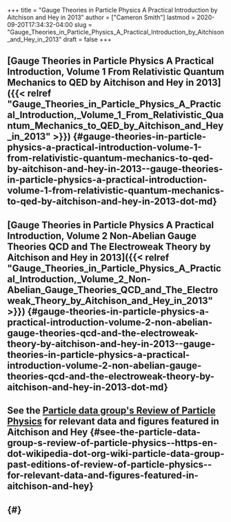 +++
title = "Gauge Theories in Particle Physics A Practical Introduction by Aitchison and Hey in 2013"
author = ["Cameron Smith"]
lastmod = 2020-09-20T17:34:32-04:00
slug = "Gauge_Theories_in_Particle_Physics_A_Practical_Introduction_by_Aitchison_and_Hey_in_2013"
draft = false
+++

## [Gauge Theories in Particle Physics A Practical Introduction, Volume 1 From Relativistic Quantum Mechanics to QED by Aitchison and Hey in 2013]({{< relref "Gauge_Theories_in_Particle_Physics_A_Practical_Introduction,_Volume_1_From_Relativistic_Quantum_Mechanics_to_QED_by_Aitchison_and_Hey_in_2013" >}}) {#gauge-theories-in-particle-physics-a-practical-introduction-volume-1-from-relativistic-quantum-mechanics-to-qed-by-aitchison-and-hey-in-2013--gauge-theories-in-particle-physics-a-practical-introduction-volume-1-from-relativistic-quantum-mechanics-to-qed-by-aitchison-and-hey-in-2013-dot-md}


## [Gauge Theories in Particle Physics A Practical Introduction, Volume 2 Non-Abelian Gauge Theories QCD and The Electroweak Theory by Aitchison and Hey in 2013]({{< relref "Gauge_Theories_in_Particle_Physics_A_Practical_Introduction,_Volume_2_Non-Abelian_Gauge_Theories_QCD_and_The_Electroweak_Theory_by_Aitchison_and_Hey_in_2013" >}}) {#gauge-theories-in-particle-physics-a-practical-introduction-volume-2-non-abelian-gauge-theories-qcd-and-the-electroweak-theory-by-aitchison-and-hey-in-2013--gauge-theories-in-particle-physics-a-practical-introduction-volume-2-non-abelian-gauge-theories-qcd-and-the-electroweak-theory-by-aitchison-and-hey-in-2013-dot-md}


## See the [Particle data group's Review of Particle Physics](<https://en.wikipedia.org/wiki/Particle%5FData%5FGroup#Past%5Feditions%5Fof%5FReview%5Fof%5FParticle%5FPhysics>) for relevant data and figures featured in Aitchison and Hey {#see-the-particle-data-group-s-review-of-particle-physics--https-en-dot-wikipedia-dot-org-wiki-particle-data-group-past-editions-of-review-of-particle-physics--for-relevant-data-and-figures-featured-in-aitchison-and-hey}


##  {#}

